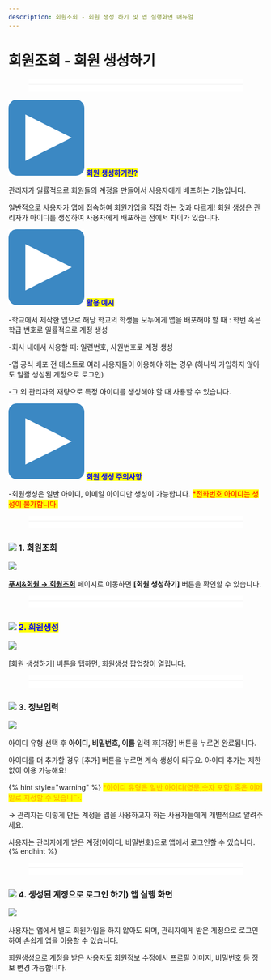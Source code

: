 ```yaml
---
description: 회원조회 - 회원 생성 하기 및 앱 실행화면 매뉴얼
---
```


# 회원조회 - 회원 생성하기

<figure><img src="../../../.gitbook/assets/구분선 (1) (2).PNG" alt=""><figcaption></figcaption></figure>

<img src="../../../.gitbook/assets/image (7).png" alt="" data-size="line"> <mark style="color:blue;">**회원 생성하기란?**</mark>

관리자가 일률적으로 회원들의 계정을 만들어서 사용자에게 배포하는 기능입니다.

일반적으로 사용자가 앱에 접속하여 회원가입을 직접 하는 것과 다르게! 회원 생성은 관리자가 아이디를 생성하여 사용자에게 배포하는 점에서 차이가 있습니다.

<img src="../../../.gitbook/assets/image (7).png" alt="" data-size="line"> <mark style="color:blue;">**활용 예시​**</mark>

\-학교에서 제작한 앱으로 해당 학교의 학생들 모두에게 앱을 배포해야 할 때 : 학번 혹은 학급 번호로 일률적으로 계정 생성

\-회사 내에서 사용할 때: 일련번호, 사원번호로 계정 생성

\-앱 공식 배포 전 테스트로 여러 사용자들이 이용해야 하는 경우 (하나씩 가입하지 않아도 일괄 생성된 계정으로 로그인)

\-그 외 관리자의 재량으로 특정 아이디를 생성해야 할 때 사용할 수 있습니다.

<img src="../../../.gitbook/assets/image (7).png" alt="" data-size="line"> <mark style="color:blue;">**회원 생성 주의사항**</mark>

\-회원생성은 일반 아이디, 이메일 아이디만 생성이 가능합니다. <mark style="color:red;">\*전화번호 아이디는 생성이 불가합니다.</mark>&#x20;

<figure><img src="../../../.gitbook/assets/구분선 (1) (2).PNG" alt=""><figcaption></figcaption></figure>

### ![](https://wp.swing2app.co.kr/wp-content/uploads/2018/09/%EB%8B%A8%EB%9D%BD1-1.png) 1. 회원조회

![](https://wp.swing2app.co.kr/wp-content/uploads/2021/03/%ED%9A%8C%EC%9B%90%EC%83%9D%EC%84%B16.png)

[**푸시&회원 → 회원조회**](http://www.swing2app.co.kr/view/member\_list) 페이지로 이동하면 **\[회원 생성하기]** 버튼을 확인할 수 있습니다.

<figure><img src="../../../.gitbook/assets/구분선 (1) (2).PNG" alt=""><figcaption></figcaption></figure>

### ![](https://wp.swing2app.co.kr/wp-content/uploads/2018/09/%EB%8B%A8%EB%9D%BD1-1.png) <mark style="color:blue;">2. 회원생성</mark>

![](https://wp.swing2app.co.kr/wp-content/uploads/2021/03/%ED%9A%8C%EC%9B%90%EC%83%9D%EC%84%B17.png)

\[회원 생성하기] 버튼을 탭하면, 회원생성 팝업창이 열립니다.

<figure><img src="../../../.gitbook/assets/구분선 (1) (2).PNG" alt=""><figcaption></figcaption></figure>

### ![](https://wp.swing2app.co.kr/wp-content/uploads/2018/09/%EB%8B%A8%EB%9D%BD1-1.png) 3. 정보입력

![](https://wp.swing2app.co.kr/wp-content/uploads/2021/03/%ED%9A%8C%EC%9B%90%EC%83%9D%EC%84%B18.png)

아이디 유형 선택 후 **아이디, 비밀번호, 이름** 입력 후\[저장] 버튼을 누르면 완료됩니다.

아이디를 더 추가할 경우 \[추가] 버튼을 누르면 계속 생성이 되구요. 아이디 추가는 제한 없이 이용 가능해요!

{% hint style="warning" %}
<mark style="color:orange;">\*아이디 유형은 일반 아이디(영문,숫자 포함) 혹은 이메일로 지정할 수 있습니다.</mark>&#x20;

→ 관리자는 이렇게 만든 계정을 앱을 사용하고자 하는 사용자들에게 개별적으로 알려주세요.

사용자는 관리자에게 받은 계정(아이디, 비밀번호)으로 앱에서 로그인할 수 있습니다.
{% endhint %}

<figure><img src="../../../.gitbook/assets/구분선 (1) (2).PNG" alt=""><figcaption></figcaption></figure>

### ![](https://wp.swing2app.co.kr/wp-content/uploads/2018/09/%EB%8B%A8%EB%9D%BD1-1.png) 4. 생성된 계정으로 로그인 하기) 앱 실행 화면

![](https://wp.swing2app.co.kr/wp-content/uploads/2021/03/%ED%9A%8C%EC%9B%90%EC%83%9D%EC%84%B1.png)

사용자는 앱에서 별도 회원가입을 하지 않아도 되며, 관리자에게 받은 계정으로 로그인하여 손쉽게 앱을 이용할 수 있습니다.

회원생성으로 계정을 받은 사용자도 회원정보 수정에서 프로필 이미지, 비밀번호 등 정보 변경 가능합니다.

